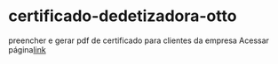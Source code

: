 # certificado-dedetizadora-otto
 preencher e gerar pdf de certificado para clientes da empresa
Acessar página[link](https://carlosot.github.io/certificado-dedetizadora-otto/)

